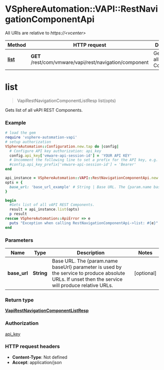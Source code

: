 # VSphereAutomation::VAPI::RestNavigationComponentApi

All URIs are relative to *https://&lt;vcenter&gt;*

Method | HTTP request | Description
------------- | ------------- | -------------
[**list**](RestNavigationComponentApi.md#list) | **GET** /rest/com/vmware/vapi/rest/navigation/component | Gets list of all vAPI REST Components.


# **list**
> VapiRestNavigationComponentListResp list(opts)

Gets list of all vAPI REST Components.

### Example
```ruby
# load the gem
require 'vsphere-automation-vapi'
# setup authorization
VSphereAutomation::Configuration.new.tap do |config|
  # Configure API key authorization: api_key
  config.api_key['vmware-api-session-id'] = 'YOUR API KEY'
  # Uncomment the following line to set a prefix for the API key, e.g. 'Bearer' (defaults to nil)
  #config.api_key_prefix['vmware-api-session-id'] = 'Bearer'
end

api_instance = VSphereAutomation::VAPI::RestNavigationComponentApi.new
opts = {
  base_url: 'base_url_example' # String | Base URL. The {param.name baseUrl} parameter is used by the service to produce absolute URLs. If unset then the service will produce relative URLs.
}

begin
  #Gets list of all vAPI REST Components.
  result = api_instance.list(opts)
  p result
rescue VSphereAutomation::ApiError => e
  puts "Exception when calling RestNavigationComponentApi->list: #{e}"
end
```

### Parameters

Name | Type | Description  | Notes
------------- | ------------- | ------------- | -------------
 **base_url** | **String**| Base URL. The {param.name baseUrl} parameter is used by the service to produce absolute URLs. If unset then the service will produce relative URLs. | [optional] 

### Return type

[**VapiRestNavigationComponentListResp**](VapiRestNavigationComponentListResp.md)

### Authorization

[api_key](../README.md#api_key)

### HTTP request headers

 - **Content-Type**: Not defined
 - **Accept**: application/json




